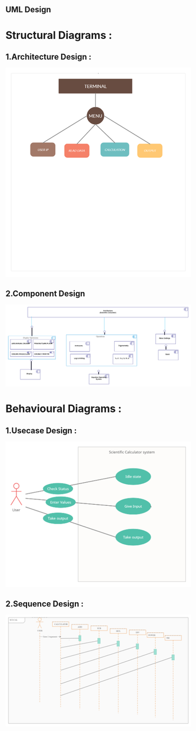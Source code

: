## UML Design

# Structural Diagrams :

## 1.Architecture Design :
![Architecture](https://github.com/260214/MinorProject/blob/main/Design/Architecture%20Design(Struct).png)

## 2.Component Design
![Component](https://github.com/260214/MinorProject/blob/main/Design/Component%20Diagram(Struct).png)


# Behavioural Diagrams :

## 1.Usecase Design :
![UsecaseDiagram](https://github.com/260214/MinorProject/blob/main/Design/Usecase%20diagram(Behave).png)


## 2.Sequence Design :
![Sequence](https://github.com/260214/MinorProject/blob/main/Design/Sequence%20Diagram(Behav).png)
